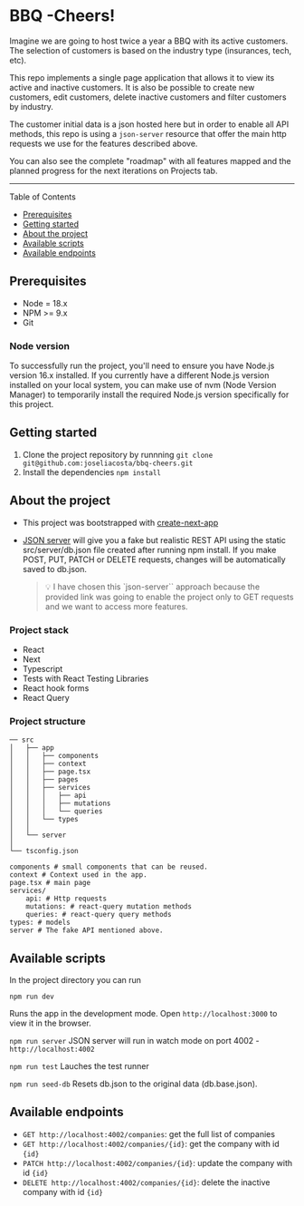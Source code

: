 # BBQ -Cheers!

Imagine we are going to host twice a year a BBQ with its active customers. The selection of customers is based on the industry type (insurances, tech, etc).

This repo implements a single page application that allows it to view its active and inactive customers. It is also be possible to create new customers, edit customers, delete inactive customers and filter customers by industry.

The customer initial data is a json hosted here but in order to enable all API methods, this repo is using a `json-server` resource that offer the main http requests we use for the features described above.

You can also see the complete "roadmap" with all features mapped and the planned progress for the next iterations on Projects tab.

---

Table of Contents

- [Prerequisites](#prerequisites)
- [Getting started](#getting-staterd)
- [About the project](#about-the-project)
- [Available scripts](#available-scripts)
- [Available endpoints](#available-endpoits)

## <a name='prerequisites'></a> Prerequisites

- Node = 18.x
- NPM >= 9.x
- Git

### Node version

To successfully run the project, you'll need to ensure you have Node.js version 16.x installed. If you currently have a different Node.js version installed on your local system, you can make use of nvm (Node Version Manager) to temporarily install the required Node.js version specifically for this project.

## <a name='getting-staterd'></a> Getting started

1. Clone the project repository by runnning `git clone git@github.com:joseliacosta/bbq-cheers.git`
2. Install the dependencies `npm install`

## <a name='about-the-project'></a> About the project

- This project was bootstrapped with [create-next-app](https://nextjs.org/docs/pages/api-reference/create-next-app)

- [JSON server](https://github.com/typicode/json-server) will give you a fake but realistic REST API using the static src/server/db.json file created after running npm install. If you make POST, PUT, PATCH or DELETE requests, changes will be automatically saved to db.json.
  > :bulb: I have chosen this `json-server`` approach because the provided link was going to enable the project only to GET requests and we want to access more features.

### Project stack

- React
- Next
- Typescript
- Tests with React Testing Libraries
- React hook forms
- React Query

### Project structure

```
── src
│   ├── app
│   │   ├── components
│   │   ├── context
│   │   ├── page.tsx
│   │   ├── pages
│   │   ├── services
│   │   │   ├── api
│   │   │   ├── mutations
│   │   │   └── queries
│   │   └── types
│   │
│   └── server
│
└── tsconfig.json

```

```
components # small components that can be reused.
context # Context used in the app.
page.tsx # main page
services/
    api: # Http requests
    mutations: # react-query mutation methods
    queries: # react-query query methods
types: # models
server # The fake API mentioned above.
```

## <a name='available-scripts'></a> Available scripts

In the project directory you can run

`npm run dev`

Runs the app in the development mode.
Open `http://localhost:3000` to view it in the browser.

`npm run server`
JSON server will run in watch mode on port 4002 - `http://localhost:4002`

`npm run test`
Lauches the test runner

`npm run seed-db`
Resets db.json to the original data (db.base.json).

## <a name='available-endpoits'></a> Available endpoints

- `GET http://localhost:4002/companies`: get the full list of companies
- `GET http://localhost:4002/companies/{id}`: get the company with id `{id}`
- `PATCH http://localhost:4002/companies/{id}`: update the company with id `{id}`
- `DELETE http://localhost:4002/companies/{id}`: delete the inactive company with id `{id}`
